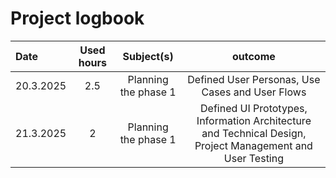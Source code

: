 # Project logbook

| Date  | Used hours | Subject(s) |  outcome |
| :---  |     :---:      |     :---:      |     :---:      |
| 20.3.2025 | 2.5 | Planning the phase 1  | Defined User Personas, Use Cases and User Flows  |
| 21.3.2025 | 2 | Planning the phase 1  | Defined UI Prototypes, Information Architecture and Technical Design, Project Management and User Testing |
